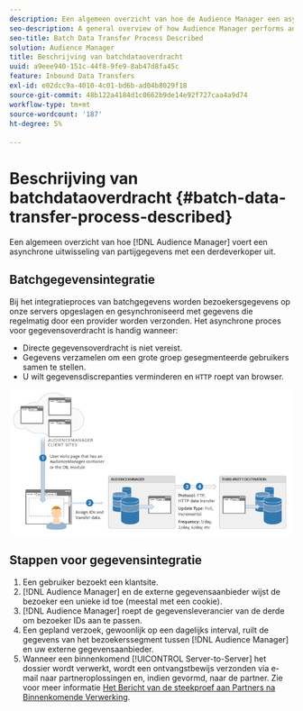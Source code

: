 ```yaml
---
description: Een algemeen overzicht van hoe de Audience Manager een asynchrone uitwisseling van partijgegevens met een derdeverkoper uitvoert.
seo-description: A general overview of how Audience Manager performs an asynchronous batch data exchange with a third-party vendor.
seo-title: Batch Data Transfer Process Described
solution: Audience Manager
title: Beschrijving van batchdataoverdracht
uuid: a9eee940-151c-44f8-9fe9-8ab47d8fa45c
feature: Inbound Data Transfers
exl-id: e02dcc9a-4010-4c01-bd6b-ad04b8029f18
source-git-commit: 48b122a4184d1c0662b9de14e92f727caa4a9d74
workflow-type: tm+mt
source-wordcount: '187'
ht-degree: 5%

---
```


# Beschrijving van batchdataoverdracht {#batch-data-transfer-process-described}

Een algemeen overzicht van hoe [!DNL Audience Manager] voert een asynchrone uitwisseling van partijgegevens met een derdeverkoper uit.

## Batchgegevensintegratie

<!-- c_async.xml -->

Bij het integratieproces van batchgegevens worden bezoekersgegevens op onze servers opgeslagen en gesynchroniseerd met gegevens die regelmatig door een provider worden verzonden. Het asynchrone proces voor gegevensoverdracht is handig wanneer:

* Directe gegevensoverdracht is niet vereist.
* Gegevens verzamelen om een grote groep gesegmenteerde gebruikers samen te stellen.
* U wilt gegevensdiscrepanties verminderen en `HTTP` roept van browser.

![](assets/s2s_70.png)

## Stappen voor gegevensintegratie

1. Een gebruiker bezoekt een klantsite.
1. [!DNL Audience Manager] en de externe gegevensaanbieder wijst de bezoeker een unieke id toe (meestal met een cookie).
1. [!DNL Audience Manager] roept de gegevensleverancier van de derde om bezoeker IDs aan te passen.
1. Een gepland verzoek, gewoonlijk op een dagelijks interval, ruilt de gegevens van het bezoekerssegment tussen [!DNL Audience Manager] en uw externe gegevensaanbieder.
1. Wanneer een binnenkomend [!UICONTROL Server-to-Server] het dossier wordt verwerkt, wordt een ontvangstbewijs verzonden via e-mail naar partneroplossingen en, indien gevormd, naar de partner. Zie voor meer informatie [Het Bericht van de steekproef aan Partners na Binnenkomende Verwerking](../../../integration/sending-audience-data/batch-data-transfer-explained/inbound-receipt-message.md).
